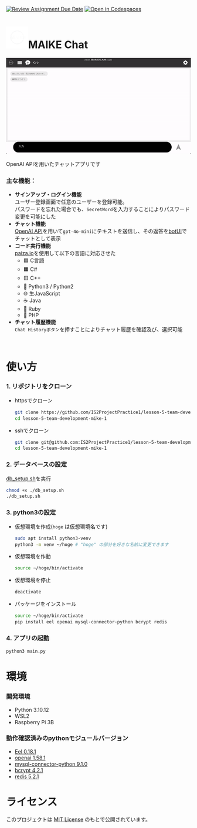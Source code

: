 [![Review Assignment Due Date](https://classroom.github.com/assets/deadline-readme-button-22041afd0340ce965d47ae6ef1cefeee28c7c493a6346c4f15d667ab976d596c.svg)](https://classroom.github.com/a/Fw6BNX-f)
[![Open in Codespaces](https://classroom.github.com/assets/launch-codespace-2972f46106e565e64193e422d61a12cf1da4916b45550586e14ef0a7c637dd04.svg)](https://classroom.github.com/open-in-codespaces?assignment_repo_id=17388676)


# <img src="web/image/readme/logo.png" alt="ロゴ" width="60px">MAIKE Chat


![Sample](web/image/readme/Sample.gif)

OpenAI APIを用いたチャットアプリです

### 主な機能：
- **サインアップ・ログイン機能**    
  ユーザー登録画面で任意のユーザーを登録可能。    
  パスワードを忘れた場合でも、`SecretWord`を入力することによりパスワード変更を可能にした
- **チャット機能**    
  [OpenAI API](https://openai.com/index/openai-api/)を用いて`gpt-4o-mini`にテキストを送信し、その返答を[botUI](https://botui.org/)でチャットとして表示
- **コード実行機能**    
  [paiza.io](https://paiza.io/ja)を使用して以下の言語に対応させた    
  - 🟦 C言語  
  - 🟧 C#  
  - 🟨 C++  
  - 🐍 Python3 / Python2  
  - 🌐 生JavaScript  
  - ☕ Java  
  - 💎 Ruby  
  - 🐘 PHP
- **チャット履歴機能**    
    `Chat Historyボタン`を押すことによりチャット履歴を確認及び、選択可能

<br>

# 使い方   
### 1. リポジトリをクローン    
- httpsでクローン    
    ```bash
    git clone https://github.com/IS2ProjectPractice1/lesson-5-team-development-mike-1.git
    cd lesson-5-team-development-mike-1
    ```
- sshでクローン    
    ```bash
    git clone git@github.com:IS2ProjectPractice1/lesson-5-team-development-mike-1.git
    cd lesson-5-team-development-mike-1
    ```
### 2. データベースの設定
[db_setup.sh](./db_setup.sh)を実行
```bash
chmod +x ./db_setup.sh
./db_setup.sh
```
### 3. python3の設定    
- 仮想環境を作成(`hoge` は仮想環境名です)  
    ```bash
    sudo apt install python3-venv
    python3 -m venv ~/hoge # "hoge" の部分を好きな名前に変更できます
    ```
- 仮想環境を作動
    ```bash
    source ~/hoge/bin/activate
    ```
- 仮想環境を停止
    ```bash
    deactivate
    ```
- パッケージをインストール    
    ```bash
    source ~/hoge/bin/activate
    pip install eel openai mysql-connector-python bcrypt redis
    ```
### 4. アプリの起動
```bash
python3 main.py
```

# 環境
### 開発環境
- Python 3.10.12
- WSL2
- Raspberry Pi 3B
### 動作確認済みのpythonモジュールバージョン
- [Eel 0.18.1](https://github.com/python-eel/Eel)
- [openai 1.58.1](https://platform.openai.com/docs/overview)
- [mysql-connector-python 9.1.0](https://github.com/mysql/mysql-connector-python)
- [bcrypt 4.2.1](https://github.com/pyca/bcrypt)
- [redis 5.2.1](https://github.com/redis/redis)

# ライセンス
このプロジェクトは [MIT License](LICENSE) のもとで公開されています。